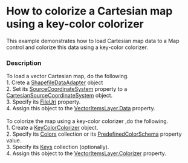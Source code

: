# How to colorize a Cartesian map using a key-color colorizer


This example demonstrates how to load Cartesian map data to a Map control and colorize this data using a key-color colorizer.


<h3>Description</h3>

To load a vector Cartesian map,&nbsp;do the following.<br />1. Crete a <a href="https://documentation.devexpress.com/#WindowsForms/clsDevExpressXtraMapShapefileDataAdaptertopic">ShapefileDataAdapter</a>&nbsp;object<br />2. Set its <a href="https://documentation.devexpress.com/#WindowsForms/DevExpressXtraMapCoordinateSystemDataAdapterBase_SourceCoordinateSystemtopic">SourceCoordinateSystem</a>&nbsp;property to a <a href="https://documentation.devexpress.com/#WindowsForms/clsDevExpressXtraMapCartesianSourceCoordinateSystemtopic">CartesianSourceCoordinateSystem</a>&nbsp;object.<br />3. Specify its <a href="https://documentation.devexpress.com/#WindowsForms/DevExpressXtraMapShapefileDataAdapter_FileUritopic">FileUri</a>&nbsp;property.<br />4. Assign this object to the <a href="https://documentation.devexpress.com/#WindowsForms/DevExpressXtraMapVectorItemsLayer_Datatopic">VectorItemsLayer.Data</a>&nbsp;property.<br /><br />To colorize the map using a key-color colorizer ,do the following.<br />1. Create a <a href="https://documentation.devexpress.com/#WindowsForms/clsDevExpressXtraMapKeyColorColorizertopic">KeyColorColorizer</a>&nbsp;object.<br />2. Specify its <a href="https://documentation.devexpress.com/#WindowsForms/DevExpressXtraMapKeyColorColorizer_Colorstopic">Colors</a>&nbsp;collection or its <a href="https://documentation.devexpress.com/#WindowsForms/DevExpressXtraMapPredefinedColorsColorizer_PredefinedColorSchematopic">PredefinedColorSchema</a>&nbsp;property value.<br />3. Specify its <a href="https://documentation.devexpress.com/#WindowsForms/DevExpressXtraMapKeyColorColorizer_Keystopic">Keys</a>&nbsp;collection (optionally).<br />4. Assign this object to the <a href="https://documentation.devexpress.com/#WindowsForms/DevExpressXtraMapVectorItemsLayer_Colorizertopic">VectorItemsLayer.Colorizer</a>&nbsp;property.

<br/>


